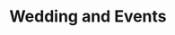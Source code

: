 ---
image: /assets/dj1.jpg
title: Wedding and Events
summary: Live Entertainment and DJ Services
rank: 6
---